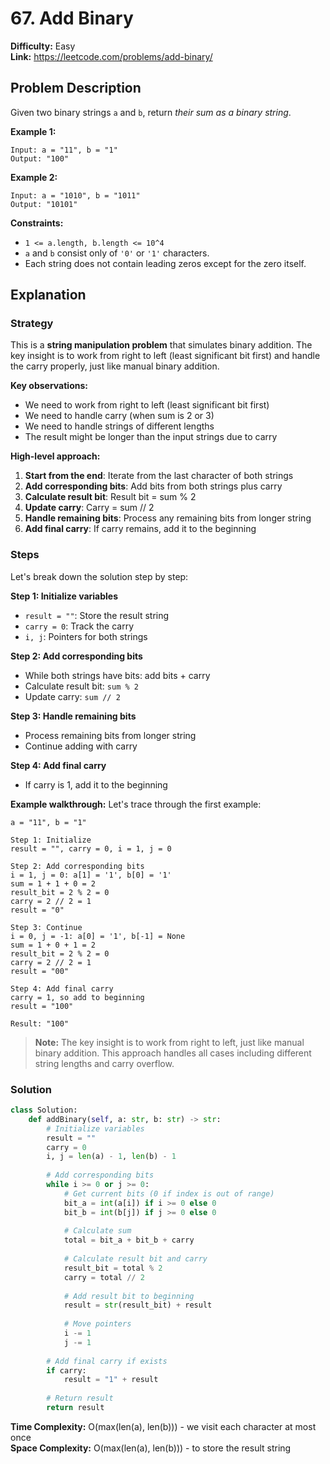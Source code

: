 # 67. Add Binary

**Difficulty:** Easy  
**Link:** https://leetcode.com/problems/add-binary/

## Problem Description

Given two binary strings `a` and `b`, return *their sum as a binary string*.

**Example 1:**
```
Input: a = "11", b = "1"
Output: "100"
```

**Example 2:**
```
Input: a = "1010", b = "1011"
Output: "10101"
```

**Constraints:**
- `1 <= a.length, b.length <= 10^4`
- `a` and `b` consist only of `'0'` or `'1'` characters.
- Each string does not contain leading zeros except for the zero itself.

## Explanation

### Strategy

This is a **string manipulation problem** that simulates binary addition. The key insight is to work from right to left (least significant bit first) and handle the carry properly, just like manual binary addition.

**Key observations:**
- We need to work from right to left (least significant bit first)
- We need to handle carry (when sum is 2 or 3)
- We need to handle strings of different lengths
- The result might be longer than the input strings due to carry

**High-level approach:**
1. **Start from the end**: Iterate from the last character of both strings
2. **Add corresponding bits**: Add bits from both strings plus carry
3. **Calculate result bit**: Result bit = sum % 2
4. **Update carry**: Carry = sum // 2
5. **Handle remaining bits**: Process any remaining bits from longer string
6. **Add final carry**: If carry remains, add it to the beginning

### Steps

Let's break down the solution step by step:

**Step 1: Initialize variables**
- `result = ""`: Store the result string
- `carry = 0`: Track the carry
- `i, j`: Pointers for both strings

**Step 2: Add corresponding bits**
- While both strings have bits: add bits + carry
- Calculate result bit: `sum % 2`
- Update carry: `sum // 2`

**Step 3: Handle remaining bits**
- Process remaining bits from longer string
- Continue adding with carry

**Step 4: Add final carry**
- If carry is 1, add it to the beginning

**Example walkthrough:**
Let's trace through the first example:

```
a = "11", b = "1"

Step 1: Initialize
result = "", carry = 0, i = 1, j = 0

Step 2: Add corresponding bits
i = 1, j = 0: a[1] = '1', b[0] = '1'
sum = 1 + 1 + 0 = 2
result_bit = 2 % 2 = 0
carry = 2 // 2 = 1
result = "0"

Step 3: Continue
i = 0, j = -1: a[0] = '1', b[-1] = None
sum = 1 + 0 + 1 = 2
result_bit = 2 % 2 = 0
carry = 2 // 2 = 1
result = "00"

Step 4: Add final carry
carry = 1, so add to beginning
result = "100"

Result: "100"
```

> **Note:** The key insight is to work from right to left, just like manual binary addition. This approach handles all cases including different string lengths and carry overflow.

### Solution

```python
class Solution:
    def addBinary(self, a: str, b: str) -> str:
        # Initialize variables
        result = ""
        carry = 0
        i, j = len(a) - 1, len(b) - 1
        
        # Add corresponding bits
        while i >= 0 or j >= 0:
            # Get current bits (0 if index is out of range)
            bit_a = int(a[i]) if i >= 0 else 0
            bit_b = int(b[j]) if j >= 0 else 0
            
            # Calculate sum
            total = bit_a + bit_b + carry
            
            # Calculate result bit and carry
            result_bit = total % 2
            carry = total // 2
            
            # Add result bit to beginning
            result = str(result_bit) + result
            
            # Move pointers
            i -= 1
            j -= 1
        
        # Add final carry if exists
        if carry:
            result = "1" + result
        
        # Return result
        return result
```

**Time Complexity:** O(max(len(a), len(b))) - we visit each character at most once  
**Space Complexity:** O(max(len(a), len(b))) - to store the result string 